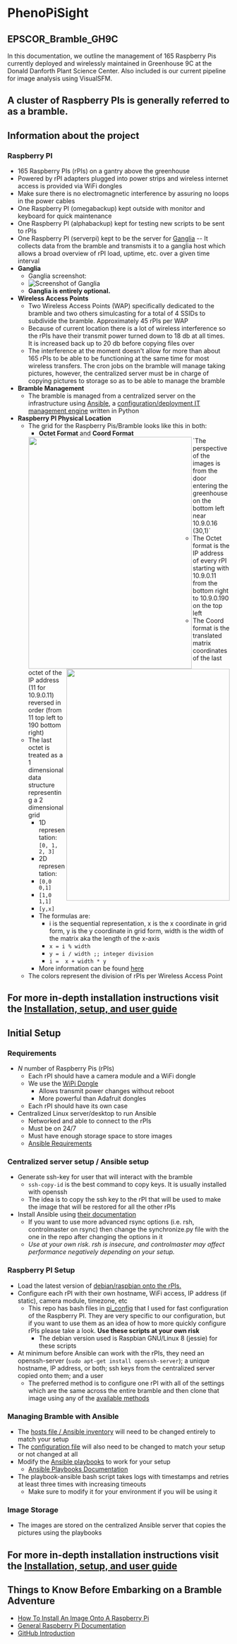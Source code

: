 PhenoPiSight
===================

EPSCOR_Bramble_GH9C
-------------------


In this documentation, we outline the management of 165 Raspberry Pis currently deployed and wirelessly maintained in Greenhouse 9C at the Donald Danforth Plant Science Center. Also included is our current pipeline for image analysis using VisualSFM.

## A cluster of Raspberry PIs is generally referred to as a bramble. ##

## Information about the project ##

### Raspberry PI ###
  * 165 Raspberry PIs (rPIs) on a gantry above the greenhouse
  * Powered by rPI adapters plugged into power strips and wireless internet access is provided via WiFi dongles
  * Make sure there is no electromagnetic interference by assuring no loops in the power cables
  * One Raspberry PI (omegabackup) kept outside with monitor and keyboard for quick maintenance
  * One Raspberry PI (alphabackup) kept for testing new scripts to be sent to rPIs
  * One Raspberry PI (serverpi) kept to be the server for [Ganglia][] -- It collects data from the bramble and transmists it to a ganglia host which allows a broad overview of rPI load, uptime, etc. over a given time interval
  * **Ganglia**
      * Ganglia screenshot:  
      * ![Screenshot of Ganglia][]  
      * **Ganglia is entirely optional.**
  * **Wireless Access Points**
      * Two Wireless Access Points (WAP) specifically dedicated to the bramble and two others simulcasting for a total of 4 SSIDs to subdivide the bramble. Approximately 45 rPIs per WAP
      * Because of current location there is a lot of wireless interference so the rPIs have their transmit power turned down to 18 db at all times. It is increased back up to 20 db before copying files over
      * The interference at the moment doesn't allow for more than about 165 rPIs to be able to be functioning at the same time for most wireless transfers. The cron jobs on the bramble will manage taking pictures, however, the centralized server must be in charge of copying pictures to storage so as to be able to manage the bramble
  * **Bramble Management**
      * The bramble is managed from a centralized server on the infrastructure using [Ansible][], a [configuration/deployment IT management engine][] written in Python
  * **Raspberry PI Physical Location**
      * The grid for the Raspberry Pis/Bramble looks like this in both:
          * **Octet Format** and **Coord Format**  
          <img src="https://github.com/calizarr/EPSCoR_Bramble_GH9C/blob/master/screenshots/rpi_grid_octet.png" align="left" width="370" height="526">
          <img src="https://github.com/calizarr/EPSCoR_Bramble_GH9C/blob/master/screenshots/rpi_grid_coord.png" align="right" width="370" height="526">  
        `The perspective of the images is from the door entering the greenhouse on the bottom left near 10.9.0.16 (30,1)`
      * The Octet format is the IP address of every rPI starting with 10.9.0.11 from the bottom right to 10.9.0.190 on the top left
      * The Coord format is the translated matrix coordinates of the last octet of the IP address (11 for 10.9.0.11) reversed in order (from 11 top left to 190 bottom right)
      * The last octet is treated as a 1 dimensional data structure representing a 2 dimensional grid
          * 1D representation: `[0, 1, 2, 3]`
          * 2D representation:
          * `[0,0 0,1]`
          * `[1,0 1,1]`
          * `[y,x]`
          * The formulas are:
              * i is the sequential representation, x is the x coordinate in grid form, y is the y coordinate in grid form, width is the width of the matrix aka the length of the x-axis
              * `x = i % width`
              * `y = i / width ;; integer division`
              * `i =  x + width * y`
          * More information can be found [here][]
      * The colors represent the division of rPIs per Wireless Access Point

[here]: http://programmers.stackexchange.com/questions/212808/treating-a-1d-data-structure-as-2d-grid

## For more in-depth installation instructions visit the [Installation, setup, and user guide][] ##

[Installation, setup, and user guide]: Installation_guide.md

## Initial Setup ##

### Requirements ###
  * *N* number of Raspberry Pis (rPIs)
      * Each rPI should have a camera module and a WiFi dongle
      * We use the [WiPi Dongle][]
          * Allows transmit power changes without reboot
          * More powerful than Adafruit dongles
      * Each rPI should have its own case
  * Centralized Linux server/desktop to run Ansible
      * Networked and able to connect to the rPIs
      * Must be on 24/7
      * Must have enough storage space to store images
      * [Ansible Requirements][]
      
[Ansible Requirements]: http://docs.ansible.com/ansible/intro_installation.html#control-machine-requirements

[WiPi Dongle]: https://www.element14.com/community/docs/DOC-69361/l/wifi-usb-dongle-for-raspberry-pi

### Centralized server setup / Ansible setup ###
  * Generate ssh-key for user that will interact with the bramble
      * `ssh-copy-id` is the best command to copy keys. It is usually installed with openssh
      * The idea is to copy the ssh key to the rPI that will be used to make the image that will be restored for all the other rPIs
  * Install Ansible using [their documentation][]
      * If you want to use more advanced rsync options (i.e. rsh, controlmaster on rsync) then change the synchronize.py file with the one in the repo after changing the options in it
      *  *Use at your own risk. rsh is insecure, and controlmaster may affect performance negatively depending on your setup.*

[their documentation]: http://docs.ansible.com/ansible/intro_installation.html

### Raspberry PI Setup ###
  * Load the latest version of [debian/raspbian onto the rPIs.][]
  * Configure each rPI with their own hostname, WiFi access, IP address (if static), camera module, timezone, etc
      * This repo has bash files in [pi_config](pi_config) that I used for fast configuration of the Raspberry PI. They are very specific to our configuration, but if you want to use them as an idea of how to more quickly configure rPIs please take a look. **Use these scripts at your own risk**
          * The debian version used is Raspbian GNU/Linux 8 (jessie) for these scripts
   * At minimum before Ansible can work with the rPIs, they need an openssh-server (`sudo apt-get install openssh-server`); a unique hostname, IP address, or both; ssh keys from the centralized server copied onto them; and a user
      * The preferred method is to configure one rPI with all of the settings which are the same across the entire bramble and then clone that image using any of the [available methods][]

[debian/raspbian onto the rPIs.]: https://www.raspberrypi.org/downloads/raspbian/

### Managing Bramble with Ansible ###
  * The [hosts file / Ansible inventory][] will need to be changed entirely to match your setup
  * The [configuration file][] will also need to be changed to match your setup or not changed at all
  * Modify the [Ansible playbooks][] to work for your setup
      * [Ansible Playbooks Documentation][]
  * The playbook-ansible bash script takes logs with timestamps and retries at least three times with increasing timeouts
      * Make sure to modify it for your environment if you will be using it

[hosts file / Ansible inventory]: http://docs.ansible.com/ansible/intro_inventory.html

[configuration file]: http://docs.ansible.com/ansible/intro_configuration.html

[Ansible Playbooks Documentation]: http://docs.ansible.com/ansible/playbooks_intro.html

[Ansible playbooks]: playbooks/

### Image Storage ###
  * The images are stored on the centralized Ansible server that copies the pictures using the playbooks

## For more in-depth installation instructions visit the [Installation, setup, and user guide][] ##
      
## Things to Know Before Embarking on a Bramble Adventure ##
  * [How To Install An Image Onto A Raspberry Pi][]
  * [General Raspberry Pi Documentation][]
  * [GitHub Introduction][]

[Screenshot of Ganglia]: screenshots/Ganglia-Screenshot.PNG "Ganglia Screen"
[Ganglia]: http://ganglia.info/ "Ganglia Homepage"
[Ansible]: https://www.ansible.com/ "Ansible Homepage"
[configuration/deployment IT management engine]: https://en.wikipedia.org/wiki/Ansible_(software) "Wikipedia on Ansible"
[available methods]: http://www.htpcguides.com/easy-resize-and-back-up-raspberry-pi-sd-card-with-ubuntu/

[How To Install An Image Onto A Raspberry Pi]: https://www.raspberrypi.org/documentation/installation/installing-images/

[General Raspberry Pi Documentation]: https://www.raspberrypi.org/documentation/

[GitHub Introduction]: https://guides.github.com/activities/hello-world/

